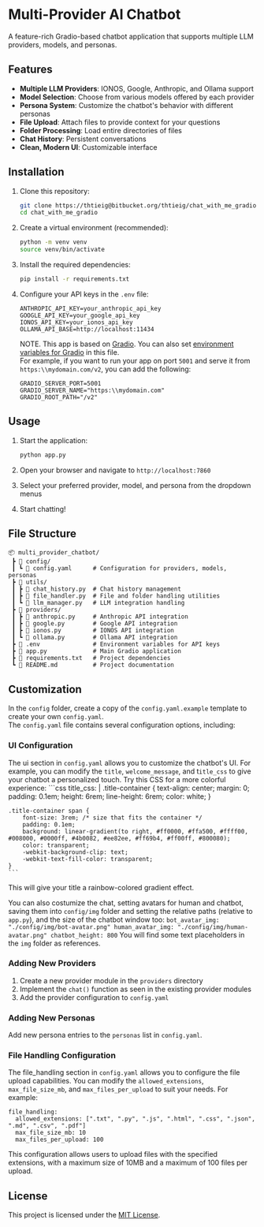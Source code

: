 # Multi-Provider AI Chatbot

A feature-rich Gradio-based chatbot application that supports multiple LLM providers, models, and personas.

## Features

- **Multiple LLM Providers**: IONOS, Google, Anthropic, and Ollama support
- **Model Selection**: Choose from various models offered by each provider
- **Persona System**: Customize the chatbot's behavior with different personas
- **File Upload**: Attach files to provide context for your questions
- **Folder Processing**: Load entire directories of files
- **Chat History**: Persistent conversations
- **Clean, Modern UI**: Customizable interface

## Installation

1. Clone this repository:
    ```bash
    git clone https://thtieig@bitbucket.org/thtieig/chat_with_me_gradio.git
    cd chat_with_me_gradio
    ```

2.  Create a virtual environment (recommended):
    ```bash
    python -m venv venv
    source venv/bin/activate  
    ```

3. Install the required dependencies:
   ```bash
   pip install -r requirements.txt
   ```

4. Configure your API keys in the `.env` file:
   ```
   ANTHROPIC_API_KEY=your_anthropic_api_key
   GOOGLE_API_KEY=your_google_api_key
   IONOS_API_KEY=your_ionos_api_key
   OLLAMA_API_BASE=http://localhost:11434
   ```
     
   NOTE. This app is based on [Gradio](https://www.gradio.app/). You can also set [environment variables for Gradio](https://www.gradio.app/guides/environment-variables) in this file.  
   For example, if you want to run your app on port `5001` and serve it from `https:\\mydomain.com/v2`, you can add the following:
   ```
   GRADIO_SERVER_PORT=5001
   GRADIO_SERVER_NAME="https:\\mydomain.com"
   GRADIO_ROOT_PATH="/v2"
   ```

## Usage

1. Start the application:
   ```bash
   python app.py
   ```

2. Open your browser and navigate to `http://localhost:7860`

3. Select your preferred provider, model, and persona from the dropdown menus

4. Start chatting!

## File Structure

```
📦 multi_provider_chatbot/
 ┣ 📂 config/
 ┃ ┗ 📜 config.yaml      # Configuration for providers, models, personas
 ┣ 📂 utils/
 ┃ ┣ 📜 chat_history.py  # Chat history management
 ┃ ┣ 📜 file_handler.py  # File and folder handling utilities
 ┃ ┗ 📜 llm_manager.py   # LLM integration handling
 ┣ 📂 providers/
 ┃ ┣ 📜 anthropic.py     # Anthropic API integration
 ┃ ┣ 📜 google.py        # Google API integration
 ┃ ┣ 📜 ionos.py         # IONOS API integration
 ┃ ┗ 📜 ollama.py        # Ollama API integration
 ┣ 📜 .env               # Environment variables for API keys
 ┣ 📜 app.py             # Main Gradio application
 ┣ 📜 requirements.txt   # Project dependencies
 ┗ 📜 README.md          # Project documentation
```

## Customization

In the `config` folder, create a copy of the `config.yaml.example` template to create your own `config.yaml`.   
The `config.yaml` file contains several configuration options, including:

### UI Configuration

The ui section in `config.yaml` allows you to customize the chatbot's UI. For example, you can modify the `title`, `welcome_message`, and t`itle_css` to give your chatbot a personalized touch. Try this CSS for a more colorful experience:
    ```css
    title_css: |
    .title-container {
        text-align: center;
        margin: 0;
        padding: 0.1em;
        height: 6rem; 
        line-height: 6rem; 
        color: white; 
    }

    .title-container span {
        font-size: 3rem; /* size that fits the container */
        padding: 0.1em;
        background: linear-gradient(to right, #ff0000, #ffa500, #ffff00, #008000, #0000ff, #4b0082, #ee82ee, #ff69b4, #ff00ff, #800080);
        color: transparent;
        -webkit-background-clip: text;
        -webkit-text-fill-color: transparent;
    }
    ```
This will give your title a rainbow-colored gradient effect.  

You can also costumize the chat, setting avatars for human and chatbot, saving them into `config/img` folder and setting the relative paths (relative to `app.py`), and the size of the chatbot window too:
    ```
    bot_avatar_img: "./config/img/bot-avatar.png"
    human_avatar_img: "./config/img/human-avatar.png"
    chatbot_height: 800
    ```
You will find some text placeholders in the `img` folder as references.  

### Adding New Providers

1. Create a new provider module in the `providers` directory
2. Implement the `chat()` function as seen in the existing provider modules
3. Add the provider configuration to `config.yaml`

### Adding New Personas

Add new persona entries to the `personas` list in `config.yaml`.

### File Handling Configuration

The file_handling section in `config.yaml` allows you to configure the file upload capabilities. You can modify the `allowed_extensions`, `max_file_size_mb`, and `max_files_per_upload` to suit your needs. For example:

```
file_handling:
  allowed_extensions: [".txt", ".py", ".js", ".html", ".css", ".json", ".md", ".csv", ".pdf"]
  max_file_size_mb: 10
  max_files_per_upload: 100
```
This configuration allows users to upload files with the specified extensions, with a maximum size of 10MB and a maximum of 100 files per upload.

## License

This project is licensed under the [MIT License](https://opensource.org/licenses/MIT).
